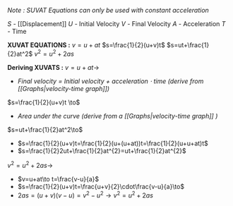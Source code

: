 *Note : SUVAT Equations can only be used with constant acceleration*

*S -* [[Displacement]] 
*U -* Initial Velocity
*V -* Final Velocity 
*A -* Acceleration
*T -* Time

**XUVAT EQUATIONS :**
$v=u+at$
$s=\frac{1}{2}(u+v)t$
$s=ut+\frac{1}{2}at^2$
$v^2=u^2+2as$

**Deriving XUVATS :**
$v=u+at \to$ 
- *Final velocity = Initial velocity + acceleration $\cdot$ time (derive from [[Graphs|velocity-time graph]])*

$s=\frac{1}{2}(u+v)t \to$ 
- *Area under the curve (derive from a [[Graphs|velocity-time graph]] )*

$s=ut+\frac{1}{2}at^2\to$
- $s=\frac{1}{2}(u+v)t=\frac{1}{2}(u+(u+at))t=\frac{1}{2}(u+u+at)t$
- $s=\frac{1}{2}2ut+\frac{1}{2}at^{2}=ut+\frac{1}{2}at^{2}$ 

$v^2=u^2+2as\to$
- $v=u+at\to t=\frac{v-u}{a}$
- $s=\frac{1}{2}(u+v)t=\frac{u+v}{2}\cdot\frac{v-u}{a}\to$
- $2as=(u+v)(v-u)=v^{2}-u^{2}\to v^{2}=u^{2}+2as$
